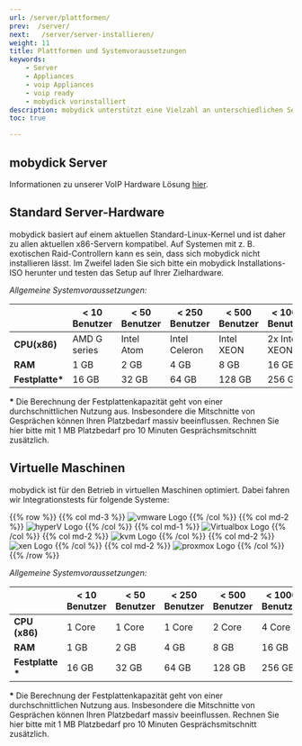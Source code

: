 ```yaml
---
url: /server/plattformen/
prev:  /server/
next:   /server/server-installieren/
weight: 11
title: Plattformen und Systemvoraussetzungen
keywords:
    - Server
    - Appliances
    - voip Appliances
    - voip ready
    - mobydick vorinstalliert
description: mobydick unterstützt eine Vielzahl an unterschiedlichen Servern / Appliances für jede Betriebsgröße
toc: true

---
```


## mobydick Server

Informationen zu unserer VoIP Hardware Lösung [hier](https://www.pascom.net/de/mobydick-classic/).

<!--



### mobydick miniAppliance

{{% row %}}
{{% col md-6 %}}
Hersteller: PC-Engines  
Empfohlene Benutzeranzahl: max. 15

* 1 GHz Dualcore  
* 2 GB RAM
* 16 GB SSD
* 3 Netzwerkkarten
* Lüfterlos

Die mobydick miniAppliance ist eine reine VoIP-Appliance, kann jedoch per externem Gateway um ISDN- , Analog- und GSM-Ports erweitert werden.

{{% /col %}}

{{% col md-6 %}}
![mobydick miniAppliance](/mobydick_mini_appliance_front.png?width=200px)
{{% /col%}}
{{% /row %}}


### mobydick Appliance

{{% row %}}
{{% col md-6 %}}
Hersteller: beroNet  
Empfohlene Benutzeranzahl: max. 100

* 19‘‘ Aluminium Servergehäuse
* 1 HE, Tiefe 25 cm
* SSD-Festplatte
* Lüfterlos
* stromsparend - Leistung im Betrieb nur 24 W
* 2x Gigabit Ethernet Anschlüsse
* (optional) ISDN BRI(S0)/PRI(E1, S2M) bis zu 8 bzw. 4 Ports
* (optional) Analog bis zu 8 Ports
* (optional) GSM bis zu 4 SIM-Karten

{{% /col %}}

{{% col md-6 %}}
![mobydick Appliance](/mobydick_appliance.jpg)

{{% /col%}}
{{% /row %}}

### SNOGA

{{% row %}}
{{% col md-6 %}}
Hersteller: Patton  
Empfohlene Benutzeranzahl: max. 250

* Intel Celeron J1900 Quad Core 2.0 GHz Processor
* DDR3L RAM 4GB
* 250 GB HDD
* (optional) ISDN BRI(S0)/PRI(E1, S2M) bis zu 8 bzw. 4 Ports
* (optional) Analog bis zu 8 Ports

{{% /col %}}
{{% col md-6 %}}
![Patton SNOGA Appliance](/mobydick_snoga.gif)
{{% /col%}}
{{% /row %}}
 -->


## Standard Server-Hardware

mobydick basiert auf einem aktuellen Standard-Linux-Kernel und ist daher zu allen aktuellen x86-Servern kompatibel. Auf Systemen mit z. B. exotischen Raid-Controllern kann es sein, dass sich mobydick nicht installieren lässt. Im Zweifel laden Sie sich bitte ein mobydick Installations-ISO herunter und testen das Setup auf Ihrer Zielhardware.


*Allgemeine Systemvoraussetzungen:*

|  |< 10 Benutzer	|< 50 Benutzer	|< 250 Benutzer     |< 500 Benutzer |< 1000 Benutzer|
|---|----|---|---|---|---|
|**CPU(x86)**|AMD G series|Intel Atom|Intel Celeron|Intel XEON|2x Intel XEON|
|**RAM** |1 GB |2 GB|	4 GB |8 GB |16 GB|
|**Festplatte\***|16 GB|32 GB|64 GB|128 GB|256 GB|

**\*** Die Berechnung der Festplattenkapazität geht von einer durchschnittlichen Nutzung aus. Insbesondere die Mitschnitte von Gesprächen können Ihren Platzbedarf massiv beeinflussen. Rechnen Sie hier bitte mit 1 MB Platzbedarf pro 10 Minuten Gesprächsmitschnitt zusätzlich.  

<!--FIXME Link zur Homepage zu Hardware  -->


## Virtuelle Maschinen
mobydick ist für den Betrieb in virtuellen Maschinen optimiert. Dabei fahren wir Integrationstests für folgende Systeme:

{{% row %}}
{{% col md-3 %}}
![vmware Logo](/vm_vmware.jpg)
{{% /col %}}
{{% col md-2 %}}
![hyperV Logo](/vm_hyperv.png)
{{% /col %}}
{{% col md-1 %}}
![Virtualbox Logo](/vm_virtualbox.png)
{{% /col %}}
{{% col md-2 %}}
![kvm Logo](/vm_kvm.png)
{{% /col %}}
{{% col md-2 %}}
![xen Logo](/vm_xen.png)
{{% /col %}}
{{% col md-2 %}}
![proxmox Logo](/vm_proxmox.png)
{{% /col %}}
{{% /row %}}


*Allgemeine Systemvoraussetzungen:*

|   |< 10 Benutzer|< 50 Benutzer|< 250 Benutzer|< 500 Benutzer|< 1000 Benutzer|
|---|---|---|---|---|---|
|**CPU (x86)**|1 Core| 1 Core|1 Core| 2 Core|4 Core|
|**RAM**|1 GB|2 GB |4 GB|8 GB|16 GB|
|**Festplatte \***|16 GB|32 GB|64 GB|128 GB|256 GB|

**\*** Die Berechnung der Festplattenkapazität geht von einer durchschnittlichen Nutzung aus. Insbesondere die Mitschnitte von Gesprächen können Ihren Platzbedarf massiv beeinflussen. Rechnen Sie hier bitte mit 1 MB Platzbedarf pro 10 Minuten Gesprächsmitschnitt zusätzlich.  
